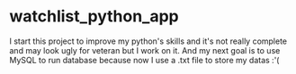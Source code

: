 # watchlist_python_app
I start this project to improve my python's skills and it's not really complete and may look ugly for veteran but I work on it.
And my next goal is to use MySQL to run database because now I use a .txt file to store my datas :'(
